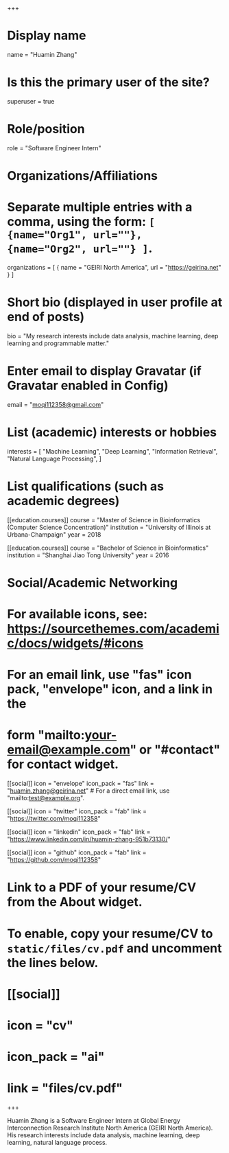 +++
# Display name
name = "Huamin Zhang"

# Is this the primary user of the site?
superuser = true

# Role/position
role = "Software Engineer Intern"

# Organizations/Affiliations
#   Separate multiple entries with a comma, using the form: `[ {name="Org1", url=""}, {name="Org2", url=""} ]`.
organizations = [ { name = "GEIRI North America", url = "https://geirina.net" } ]

# Short bio (displayed in user profile at end of posts)
bio = "My research interests include data analysis, machine learning, deep learning and programmable matter."

# Enter email to display Gravatar (if Gravatar enabled in Config)
email = "moqi112358@gmail.com"

# List (academic) interests or hobbies
interests = [
  "Machine Learning",
  "Deep Learning",
  "Information Retrieval",
  "Natural Language Processing",
]

# List qualifications (such as academic degrees)
[[education.courses]]
  course = "Master of Science in Bioinformatics (Computer Science Concentration)"
  institution = "University of Illinois at Urbana-Champaign"
  year = 2018

[[education.courses]]
  course = "Bachelor of Science in Bioinformatics"
  institution = "Shanghai Jiao Tong University"
  year = 2016


# Social/Academic Networking
# For available icons, see: https://sourcethemes.com/academic/docs/widgets/#icons
#   For an email link, use "fas" icon pack, "envelope" icon, and a link in the
#   form "mailto:your-email@example.com" or "#contact" for contact widget.

[[social]]
  icon = "envelope"
  icon_pack = "fas"
  link = "huamin.zhang@geirina.net"  # For a direct email link, use "mailto:test@example.org".

[[social]]
  icon = "twitter"
  icon_pack = "fab"
  link = "https://twitter.com/moqi112358"

[[social]]
  icon = "linkedin"
  icon_pack = "fab"
  link = "https://www.linkedin.com/in/huamin-zhang-951b73130/"

[[social]]
  icon = "github"
  icon_pack = "fab"
  link = "https://github.com/moqi112358"

# Link to a PDF of your resume/CV from the About widget.
# To enable, copy your resume/CV to `static/files/cv.pdf` and uncomment the lines below.
# [[social]]
#   icon = "cv"
#   icon_pack = "ai"
#   link = "files/cv.pdf"

+++

Huamin Zhang is a Software Engineer Intern at  Global Energy Interconnection Research Institute North America (GEIRI North America). His research interests include data analysis, machine learning, deep learning, natural language process.
